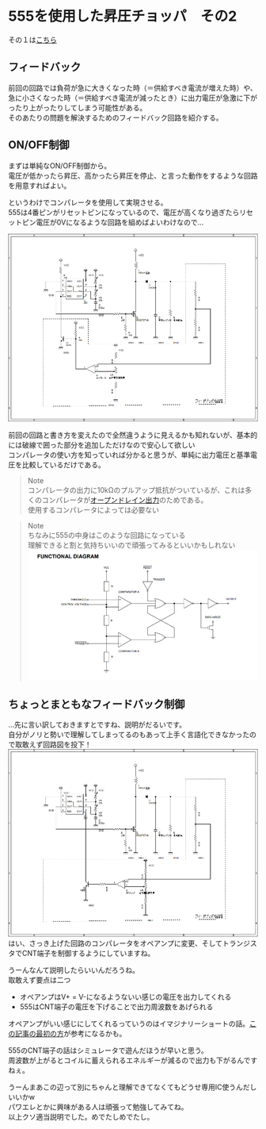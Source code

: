# 555を使用した昇圧チョッパ　その2  

その１は[こちら](step-up-converter_by_555_No1.md)  

## フィードバック  

前回の回路では負荷が急に大きくなった時（＝供給すべき電流が増えた時）や、急に小さくなった時（＝供給すべき電流が減ったとき）に出力電圧が急激に下がったり上がったりしてしまう可能性がある。  
そのあたりの問題を解決するためのフィードバック回路を紹介する。  

## ON/OFF制御  

まずは単純なON/OFF制御から。  
電圧が低かったら昇圧、高かったら昇圧を停止、と言った動作をするような回路を用意すればよい。  

というわけでコンパレータを使用して実現させる。  
555は4番ピンがリセットピンになっているので、電圧が高くなり過ぎたらリセットピン電圧が0Vになるような回路を組めばよいわけなので…  

![onoff](images/555_step-up_feedback1.png)  

前回の回路と書き方を変えたので全然違うように見えるかも知れないが、基本的には破線で囲った部分を追加しただけなので安心して欲しい  
コンパレータの使い方を知っていれば分かると思うが、単純に出力電圧と基準電圧を比較しているだけである。  

> Note  
> コンパレータの出力に10kΩのプルアップ抵抗がついているが、これは多くのコンパレータが[オープンドレイン出力](open_collector_drain.md)のためである。  
> 使用するコンパレータによっては必要ない

> Note  
> ちなみに555の中身はこのような回路になっている  
> 理解できると割と気持ちいいので頑張ってみるといいかもしれない
>![555](images/ne555_diagram.png)  


## ちょっとまともなフィードバック制御  

...先に言い訳しておきますとですね、説明がだるいです。  
自分がノリと勢いで理解してしまってるのもあって上手く言語化できなかったので取敢えず回路図を投下！  
![pwm](images/555_step-up_pwm.png)  
はい、さっき上げた回路のコンパレータをオペアンプに変更、そしてトランジスタでCNT端子を制御するようにしていますね。  

うーんなんて説明したらいいんだろうね。  
取敢えず要点は二つ  

- オペアンプはV+ = V-になるようないい感じの電圧を出力してくれる
- 555はCNT端子の電圧を下げることで出力周波数をあげられる

オペアンプがいい感じにしてくれるっていうのはイマジナリーショートの話。[この記事の最初の方](OPamp_circuit_example.md)が参考になるかも。  

555のCNT端子の話はシミュレータで遊んだほうが早いと思う。  
周波数が上がるとコイルに蓄えられるエネルギーが減るので出力も下がるんですねぇ。  

うーんまあこの辺って別にちゃんと理解できてなくてもどうせ専用IC使うんだしいいかw  
パワエレとかに興味がある人は頑張って勉強してみてね。  
以上クソ適当説明でした。めでたしめでたし。